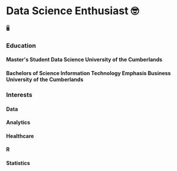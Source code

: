 # Data Science Enthusiast 🤓

🖥️
### Education
 #### Master's Student Data Science University of the Cumberlands
 #### Bachelors of Science Information Technology Emphasis Business University of the Cumberlands

### Interests
 #### Data
 #### Analytics
 #### Healthcare
 #### R
 #### Statistics
 
